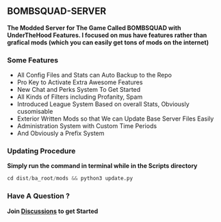 ## BOMBSQUAD-SERVER

**The Modded Server for The Game Called BOMBSQUAD with UnderTheHood Features. I focused on mus have features rather than grafical mods (which you can easily get tons of mods on the internet)**

### Some Features

- All Config Files and Stats can Auto Backup to the Repo
- Pro Key to Activate Extra Awesome Features
- New Chat and Perks System To Get Started
- All Kinds of Filters including Profanity, Spam
- Introduced League System Based on overall Stats, Obviously cusomisable
- Exterior Written Mods so that We can Update Base Server Files Easily
- Administration System with Custom Time Periods
- And Obviously a Prefix System

### Updating Procedure

**Simply run the command in terminal while in the Scripts directory**

```python
cd dist/ba_root/mods && python3 update.py
```

### Have A Question ?

**Join [Discussions](https://github.com/LIRIK-SPENCER/Bombsquad-Server/discussions) to get Started**

